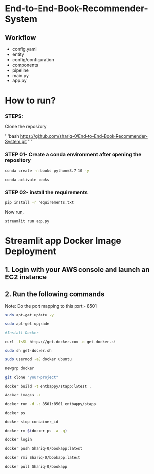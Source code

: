 # End-to-End-Book-Recommender-System

## Workflow

- config.yaml
- entity
- config/configuration
- components
- pipeline
- main.py
- app.py


# How to run?
### STEPS:

Clone the repository

'''bash
https://github.com/shariq-0/End-to-End-Book-Recommender-System.git
'''
### STEP 01- Create a conda environment after opening the repository

```bash
conda create -n books python=3.7.10 -y
```

```bash
conda activate books
```


### STEP 02- install the requirements
```bash
pip install -r requirements.txt
```


Now run,
```bash
streamlit run app.py
```


# Streamlit app Docker Image Deployment

## 1. Login with your AWS console and launch an EC2 instance
## 2. Run the following commands

Note: Do the port mapping to this port:- 8501

```bash
sudo apt-get update -y

sudo apt-get upgrade

#Install Docker

curl -fsSL https://get.docker.com -o get-docker.sh

sudo sh get-docker.sh

sudo usermod -aG docker ubuntu

newgrp docker
```

```bash
git clone "your-project"
```

```bash
docker build -t entbappy/stapp:latest . 
```

```bash
docker images -a  
```

```bash
docker run -d -p 8501:8501 entbappy/stapp 
```

```bash
docker ps  
```

```bash
docker stop container_id
```

```bash
docker rm $(docker ps -a -q)
```

```bash
docker login 
```

```bash
docker push Shariq-0/bookapp:latest 
```

```bash
docker rmi Shariq-0/bookapp:latest
```

```bash
docker pull Shariq-0/bookapp
```

